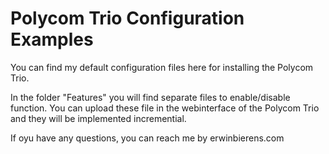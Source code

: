 # Polycom Trio Configuration Examples

You can find my default configuration files here for installing the Polycom Trio.

In the folder "Features" you will find separate files to enable/disable function. You can upload these file in the webinterface of the Polycom Trio and they will be implemented incremential. 


If oyu have any questions, you can reach me by erwinbierens.com
